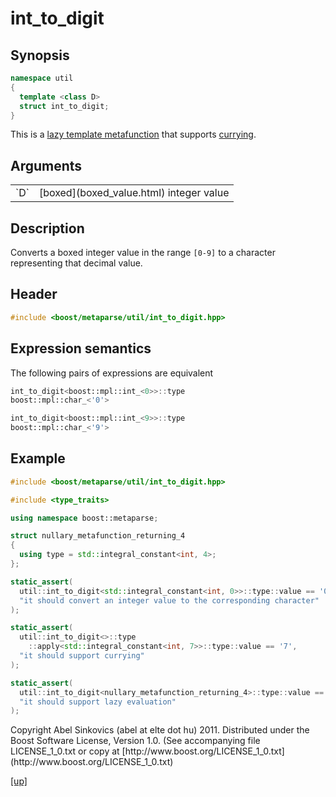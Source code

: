 # int_to_digit

## Synopsis

```cpp
namespace util
{
  template <class D>
  struct int_to_digit;
}
```

This is a [lazy template metafunction](lazy_metafunction.html) that supports
[currying](currying.html).

## Arguments

<table cellpadding='0' cellspacing='0'>
  <tr>
    <td>`D`</td>
    <td>[boxed](boxed_value.html) integer value</td>
  </tr>
</table>

## Description

Converts a boxed integer value in the range `[0-9]` to a character representing
that decimal value.

## Header

```cpp
#include <boost/metaparse/util/int_to_digit.hpp>
```

## Expression semantics

The following pairs of expressions are equivalent

```cpp
int_to_digit<boost::mpl::int_<0>>::type
boost::mpl::char_<'0'>
```

```cpp
int_to_digit<boost::mpl::int_<9>>::type
boost::mpl::char_<'9'>
```

## Example

```cpp
#include <boost/metaparse/util/int_to_digit.hpp>

#include <type_traits>

using namespace boost::metaparse;

struct nullary_metafunction_returning_4
{
  using type = std::integral_constant<int, 4>;
};

static_assert(
  util::int_to_digit<std::integral_constant<int, 0>>::type::value == '0',
  "it should convert an integer value to the corresponding character"
);

static_assert(
  util::int_to_digit<>::type
    ::apply<std::integral_constant<int, 7>>::type::value == '7',
  "it should support currying"
);

static_assert(
  util::int_to_digit<nullary_metafunction_returning_4>::type::value == '4',
  "it should support lazy evaluation"
);
```

<p class="copyright">
Copyright Abel Sinkovics (abel at elte dot hu) 2011.
Distributed under the Boost Software License, Version 1.0.
(See accompanying file LICENSE_1_0.txt or copy at
[http://www.boost.org/LICENSE_1_0.txt](http://www.boost.org/LICENSE_1_0.txt)
</p>

[[up]](reference.html)




